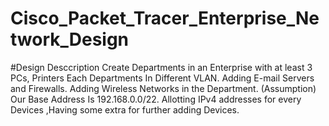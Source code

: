# Cisco_Packet_Tracer_Enterprise_Network_Design
#Design Desccription 
Create Departments in an Enterprise with at least 3 PCs, Printers
Each Departments In Different VLAN.
Adding E-mail Servers and Firewalls.
Adding Wireless Networks in the Department.
(Assumption) Our Base Address Is 192.168.0.0/22.
Allotting IPv4 addresses for every Devices ,Having some extra for further adding Devices.
